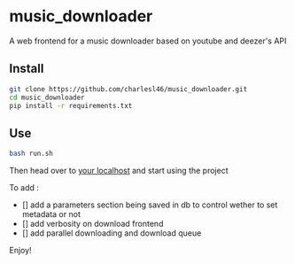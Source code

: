 # music_downloader
A web frontend for a music downloader based on youtube and deezer's API

## Install
```sh
git clone https://github.com/charlesl46/music_downloader.git
cd music_downloader
pip install -r requirements.txt
```

## Use
```sh
bash run.sh
```

Then head over to [your localhost](http://127.0.0.1:5000/) and start using the project

To add : 

- [] add a parameters section being saved in db to control wether to set metadata or not
- [] add verbosity on download frontend
- [] add parallel downloading and download queue

Enjoy!
